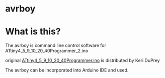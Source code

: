 # avrboy

# What is this?

The avrboy is command line control software for ATtiny4_5_9_10_20_40Programmer_2.ino

original [ATtiny4_5_9_10_20_40Programmer.ino](https://drive.google.com/file/d/0B--e8M84W8o8UjJsSnI0bkVFT0U) is distributed by Keri DuPrey

The avrboy can be incorporated into Arduino IDE and used.
